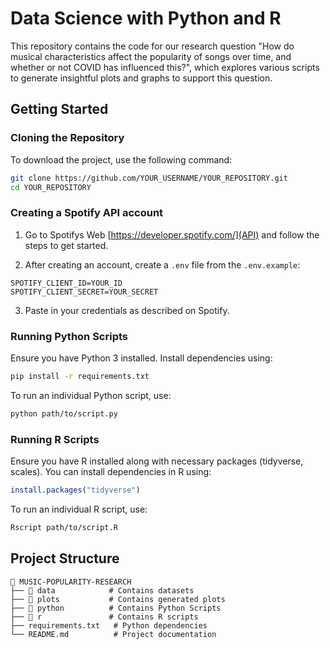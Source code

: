 # Data Science with Python and R

This repository contains the code for our research question "How do musical characteristics affect the popularity of songs over time, and whether or not COVID has influenced this?", which explores various scripts to generate insightful plots and graphs to support this question.

## Getting Started

### Cloning the Repository
To download the project, use the following command:
```sh
git clone https://github.com/YOUR_USERNAME/YOUR_REPOSITORY.git
cd YOUR_REPOSITORY
```

### Creating a Spotify API account

1. Go to Spotifys Web [https://developer.spotify.com/](API) and follow the steps to get started.

2. After creating an account, create a `.env` file from the `.env.example`:
```env
SPOTIFY_CLIENT_ID=YOUR_ID
SPOTIFY_CLIENT_SECRET=YOUR_SECRET
```

3. Paste in your credentials as described on Spotify.

### Running Python Scripts
Ensure you have Python 3 installed. Install dependencies using:
```sh
pip install -r requirements.txt
```
To run an individual Python script, use:
```sh
python path/to/script.py
```

### Running R Scripts
Ensure you have R installed along with necessary packages (tidyverse, scales). You can install dependencies in R using:
```r
install.packages("tidyverse")
```
To run an individual R script, use:
```sh
Rscript path/to/script.R
```

## Project Structure
```
📂 MUSIC-POPULARITY-RESEARCH
├── 📂 data            # Contains datasets
├── 📂 plots           # Contains generated plots
├── 📂 python          # Contains Python Scripts
├── 📂 r               # Contains R scripts
├── requirements.txt   # Python dependencies
└── README.md          # Project documentation
```
